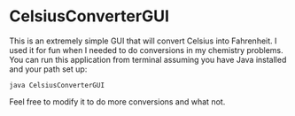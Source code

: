 # CelsiusConverterGUI
This is an extremely simple GUI that will convert Celsius into Fahrenheit. I used it
for fun when I needed to do conversions in my chemistry problems. You can run this application
from terminal assuming you have Java installed and your path set up:

`java CelsiusConverterGUI`

Feel free to modify it to do more conversions and what not. 
